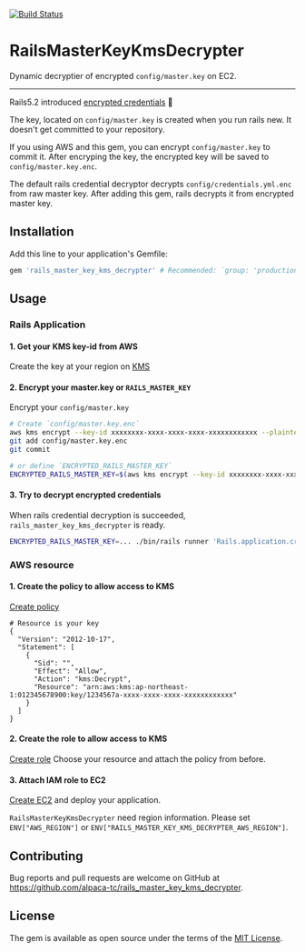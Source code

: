 [![Build Status](https://travis-ci.org/alpaca-tc/rails_master_key_kms_decrypter.png)](https://travis-ci.org/alpaca-tc/rails_master_key_kms_decrypter)

# RailsMasterKeyKmsDecrypter

Dynamic decryptier of encrypted `config/master.key` on EC2.

---

Rails5.2 introduced [encrypted credentials](https://www.engineyard.com/blog/rails-encrypted-credentials-on-rails-5.2) 🙌

The key, located on `config/master.key` is created when you run rails new. It doesn't get committed to your repository.

If you using AWS and this gem, you can encrypt `config/master.key` to commit it. 
After encryping the key, the encrypted key will be saved to `config/master.key.enc`.

The default rails credential decryptor decrypts `config/credentials.yml.enc` from raw master key. 
After adding this gem, rails decrypts it from encrypted master key.

## Installation

Add this line to your application's Gemfile:

```ruby
gem 'rails_master_key_kms_decrypter' # Recommended: `group: 'production'`
```

## Usage

### Rails Application

#### 1. Get your KMS key-id from AWS

Create the key at your region on [KMS](https://console.aws.amazon.com/iam/home#/encryptionKeys/)

#### 2. Encrypt your master.key or `RAILS_MASTER_KEY`

Encrypt your `config/master.key`

```sh
# Create `config/master.key.enc`
aws kms encrypt --key-id xxxxxxxx-xxxx-xxxx-xxxx-xxxxxxxxxxxx --plaintext fileb://config/master.key --output text --query CiphertextBlob > config/master.key.enc
git add config/master.key.enc
git commit

# or define `ENCRYPTED_RAILS_MASTER_KEY`
ENCRYPTED_RAILS_MASTER_KEY=$(aws kms encrypt --key-id xxxxxxxx-xxxx-xxxx-xxxx-xxxxxxxxxxxx --plaintext fileb://config/master.key --output text --query CiphertextBlob)
```

#### 3. Try to decrypt encrypted credentials

When rails credential decryption is succeeded, `rails_master_key_kms_decrypter` is ready.

```sh
ENCRYPTED_RAILS_MASTER_KEY=... ./bin/rails runner 'Rails.application.credentials.config.present? ? puts("👍") : puts("👎")'
```

### AWS resource

#### 1. Create the policy to allow access to KMS

[Create policy](https://console.aws.amazon.com/iam/home#/policies$new)

```
# Resource is your key
{
  "Version": "2012-10-17",
  "Statement": [
    {
      "Sid": "",
      "Effect": "Allow",
      "Action": "kms:Decrypt",
      "Resource": "arn:aws:kms:ap-northeast-1:012345678900:key/1234567a-xxxx-xxxx-xxxx-xxxxxxxxxxxx"
    }
  ]
}
```

#### 2. Create the role to allow access to KMS

[Create role](https://console.aws.amazon.com/iam/home#/roles$new)
Choose your resource and attach the policy from before.

#### 3. Attach IAM role to EC2

[Create EC2](https://ap-northeast-1.console.aws.amazon.com/ec2/v2/home?#LaunchInstanceWizard:) and deploy your application.

`RailsMasterKeyKmsDecrypter` need region information.
Please set `ENV["AWS_REGION"]` or `ENV["RAILS_MASTER_KEY_KMS_DECRYPTER_AWS_REGION"]`.

## Contributing

Bug reports and pull requests are welcome on GitHub at https://github.com/alpaca-tc/rails_master_key_kms_decrypter.

## License

The gem is available as open source under the terms of the [MIT License](https://opensource.org/licenses/MIT).
